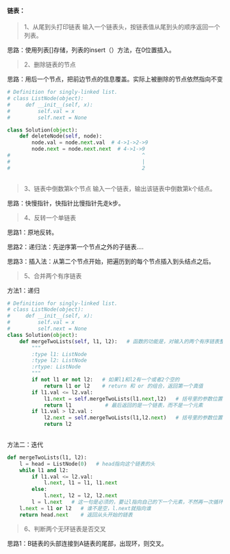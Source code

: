#### 链表：

> 1、从尾到头打印链表
> 输入一个链表头，按链表值从尾到头的顺序返回一个列表。

思路：使用列表[]存储，列表的insert（）方法，在0位置插入。

> 2、删除链表的节点

思路：用后一个节点，把前边节点的信息覆盖。实际上被删除的节点依然指向不变

```python
# Definition for singly-linked list.
# class ListNode(object):
#     def __init__(self, x):
#         self.val = x
#         self.next = None

class Solution(object):
    def deleteNode(self, node):
        node.val = node.next.val  # 4->1->2->9
        node.next = node.next.next  # 4->1->9
#                                           ^
#                                           |
#                                           2
    
```

> 3、链表中倒数第k个节点
> 输入一个链表，输出该链表中倒数第k个结点。

思路：快慢指针，快指针比慢指针先走k步。

> 4、反转一个单链表

思路1：原地反转。

思路2：递归法：先逆序第一个节点之外的子链表….

思路3：插入法：从第二个节点开始，把遍历到的每个节点插入到头结点之后。

















> 5、合并两个有序链表

方法1：递归

```python
# Definition for singly-linked list.
# class ListNode(object):
#     def __init__(self, x):
#         self.val = x
#         self.next = None
class Solution(object):
    def mergeTwoLists(self, l1, l2):   # 函数的功能是，对输入的两个有序链表整成一个有序的链表
        """
        :type l1: ListNode
        :type l2: ListNode
        :rtype: ListNode
        """
        if not l1 or not l2:   # 如果l1和l2有一个或者2个空的
            return l1 or l2    # return 和 or 的组合，返回第一个真值
        if l1.val <= l2.val:
            l1.next = self.mergeTwoLists(l1.next,l2)   # 括号里的参数位置可以随意。
            return l1           # 最后返回的是一个链表，而不是一个元素
        if l1.val > l2.val :
            l2.next = self.mergeTwoLists(l1,l2.next)   # 括号里的参数位置可以随意。
            return l2
         
```

方法二：迭代

```python
def mergeTwoLists(l1, l2):
    l = head = ListNode(0)   # head指向这个链表的头
    while l1 and l2:
        if l1.val <= l2.val:
            l.next, l1 = l1, l1.next
        else:
            l.next, l2 = l2, l2.next
        l = l.next   # 这一句是必须的，要让l指向自己的下一个元素，不然再一次循环时候，l还是指向头结点
    l.next = l1 or l2   # 谁不是空，l.next就指向谁
    return head.next    # 返回从头开始的链表
```

> 6、判断两个无环链表是否交叉

思路1：B链表的头部连接到A链表的尾部，出现环，则交叉。